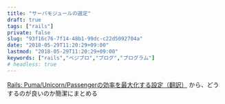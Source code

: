 ```yaml
---
title: "サーバモジュールの選定"
draft: true
tags: ["rails"]
private: false
slug: "93f16c76-7f14-48b1-99dc-c22d5092704a"
date: "2018-05-29T11:20:29+09:00"
lastmod: "2018-05-29T11:20:29+09:00"
keywords: ["rails","ベジプロ","プログ","プログラム"]
# headless: true
---
```


[Rails: Puma/Unicorn/Passengerの効率を最大化する設定（翻訳）](https://techracho.bpsinc.jp/hachi8833/2017_11_13/47696)
から、どうするのが良いのか簡潔にまとめる
